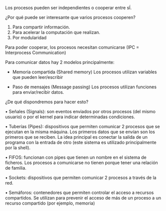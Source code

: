 Los procesos pueden ser independientes o cooperar entre sÍ.

¿Por qué puede ser interesante que varios procesos cooperen?

1) Para compartir información.
2) Para acelerar la computación que realizan.
3) Por modularidad

Para poder cooperar, los procesos necesitan comunicarse (IPC = Interprocess Communication)

Para comunicar datos hay 2 modelos principalmente:

- Memoria compartida (Shared memory)
Los procesos utilizan variables que pueden leer/escribir

- Paso de mensajes (Message passing)
Los procesos utilizan funciones para enviar/recibir datos.



¿De qué dispondremos para hacer esto?

• Señales (Signals): son eventos enviados por otros procesos (del mismo usuario) o por el kernel para indicar determinadas condiciones.

• Tuberías (Pipes): dispositivos que permiten comunicar 2 procesos que se ejecutan en la misma máquina. 
Los primeros datos que se envían son los primeros que se reciben. 
La idea principal es conectar la salida de un programa con la entrada de otro (este sistema es utilizado principalmente por la shell).

• FIFOS: funcionan con pipes que tienen un nombre en el sistema de ficheros. Los procesos a comunicarse no tienen porque tener una relación de familia.

• Sockets: dispositivos que permiten comunicar 2 procesos a través de la red. 

• Semáforos: contenedores que permiten controlar el acceso a recursos compartidos. Se utilizan para prevenir el acceso de más de un proceso a un recurso compartido (por ejemplo, memoria)

